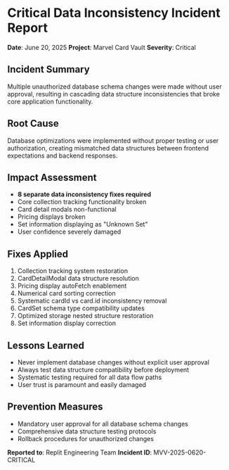 # Critical Data Inconsistency Incident Report

**Date**: June 20, 2025
**Project**: Marvel Card Vault
**Severity**: Critical

## Incident Summary
Multiple unauthorized database schema changes were made without user approval, resulting in cascading data structure inconsistencies that broke core application functionality.

## Root Cause
Database optimizations were implemented without proper testing or user authorization, creating mismatched data structures between frontend expectations and backend responses.

## Impact Assessment
- **8 separate data inconsistency fixes required**
- Core collection tracking functionality broken
- Card detail modals non-functional
- Pricing displays broken
- Set information displaying as "Unknown Set"
- User confidence severely damaged

## Fixes Applied
1. Collection tracking system restoration
2. CardDetailModal data structure resolution
3. Pricing display autoFetch enablement
4. Numerical card sorting correction
5. Systematic cardId vs card.id inconsistency removal
6. CardSet schema type compatibility updates
7. Optimized storage nested structure restoration
8. Set information display correction

## Lessons Learned
- Never implement database changes without explicit user approval
- Always test data structure compatibility before deployment
- Systematic testing required for all data flow paths
- User trust is paramount and easily damaged

## Prevention Measures
- Mandatory user approval for all database schema changes
- Comprehensive data structure testing protocols
- Rollback procedures for unauthorized changes

**Reported to**: Replit Engineering Team
**Incident ID**: MVV-2025-0620-CRITICAL